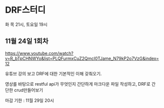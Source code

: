# DRF스터디

화 목 21시, 토요일 19시

## 11월 24일 1회차

https://www.youtube.com/watch?v=R_bTpCHNWYo&list=PLQFurmxCuZ2Qmcl0TJame_N79kP2o7VzG&index=12

유튜브 강의 보고 DRF에 대한 기본적인 이해 갖춰오기. 

영상를 바탕으로 restful api가 무엇인지 간단하게 마크다운 파일 작성하고, DRF로 간단한 crud만들어보기

마감 기한 : 11월 29일 20시

